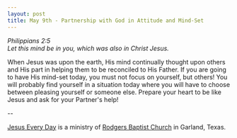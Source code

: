 ```yaml
---
layout: post
title: May 9th - Partnership with God in Attitude and Mind-Set
---
```


_Philippians 2:5  
Let this mind be in you, which was also in Christ Jesus._

When Jesus was upon the earth, His mind continually thought upon
others and His part in helping them to be reconciled to His Father.
If you are going to have His mind-set today, you must not focus on
yourself, but others! You will probably find yourself in a situation
today where you will have to choose between pleasing yourself or
someone else. Prepare your heart to be like Jesus and ask for your
Partner's help!

 --

<a href=http://jesuseveryday.net>Jesus Every Day</a> is a ministry of <a href=http://rodgersbaptist.net>Rodgers Baptist Church</a> in Garland, Texas.
